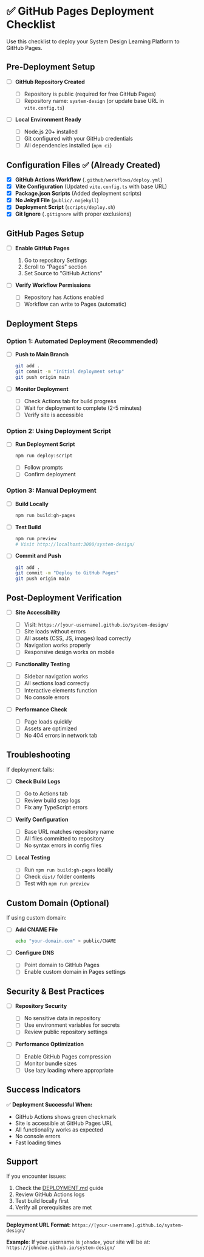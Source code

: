 # ✅ GitHub Pages Deployment Checklist

Use this checklist to deploy your System Design Learning Platform to GitHub Pages.

## Pre-Deployment Setup

- [ ] **GitHub Repository Created**

  - [ ] Repository is public (required for free GitHub Pages)
  - [ ] Repository name: `system-design` (or update base URL in `vite.config.ts`)

- [ ] **Local Environment Ready**
  - [ ] Node.js 20+ installed
  - [ ] Git configured with your GitHub credentials
  - [ ] All dependencies installed (`npm ci`)

## Configuration Files ✅ (Already Created)

- [x] **GitHub Actions Workflow** (`.github/workflows/deploy.yml`)
- [x] **Vite Configuration** (Updated `vite.config.ts` with base URL)
- [x] **Package.json Scripts** (Added deployment scripts)
- [x] **No Jekyll File** (`public/.nojekyll`)
- [x] **Deployment Script** (`scripts/deploy.sh`)
- [x] **Git Ignore** (`.gitignore` with proper exclusions)

## GitHub Pages Setup

- [ ] **Enable GitHub Pages**

  1. Go to repository Settings
  2. Scroll to "Pages" section
  3. Set Source to "GitHub Actions"

- [ ] **Verify Workflow Permissions**
  - [ ] Repository has Actions enabled
  - [ ] Workflow can write to Pages (automatic)

## Deployment Steps

### Option 1: Automated Deployment (Recommended)

- [ ] **Push to Main Branch**

  ```bash
  git add .
  git commit -m "Initial deployment setup"
  git push origin main
  ```

- [ ] **Monitor Deployment**
  - [ ] Check Actions tab for build progress
  - [ ] Wait for deployment to complete (2-5 minutes)
  - [ ] Verify site is accessible

### Option 2: Using Deployment Script

- [ ] **Run Deployment Script**
  ```bash
  npm run deploy:script
  ```
  - [ ] Follow prompts
  - [ ] Confirm deployment

### Option 3: Manual Deployment

- [ ] **Build Locally**

  ```bash
  npm run build:gh-pages
  ```

- [ ] **Test Build**

  ```bash
  npm run preview
  # Visit http://localhost:3000/system-design/
  ```

- [ ] **Commit and Push**
  ```bash
  git add .
  git commit -m "Deploy to GitHub Pages"
  git push origin main
  ```

## Post-Deployment Verification

- [ ] **Site Accessibility**

  - [ ] Visit: `https://[your-username].github.io/system-design/`
  - [ ] Site loads without errors
  - [ ] All assets (CSS, JS, images) load correctly
  - [ ] Navigation works properly
  - [ ] Responsive design works on mobile

- [ ] **Functionality Testing**

  - [ ] Sidebar navigation works
  - [ ] All sections load correctly
  - [ ] Interactive elements function
  - [ ] No console errors

- [ ] **Performance Check**
  - [ ] Page loads quickly
  - [ ] Assets are optimized
  - [ ] No 404 errors in network tab

## Troubleshooting

If deployment fails:

- [ ] **Check Build Logs**

  - [ ] Go to Actions tab
  - [ ] Review build step logs
  - [ ] Fix any TypeScript errors

- [ ] **Verify Configuration**

  - [ ] Base URL matches repository name
  - [ ] All files committed to repository
  - [ ] No syntax errors in config files

- [ ] **Local Testing**
  - [ ] Run `npm run build:gh-pages` locally
  - [ ] Check `dist/` folder contents
  - [ ] Test with `npm run preview`

## Custom Domain (Optional)

If using custom domain:

- [ ] **Add CNAME File**

  ```bash
  echo "your-domain.com" > public/CNAME
  ```

- [ ] **Configure DNS**
  - [ ] Point domain to GitHub Pages
  - [ ] Enable custom domain in Pages settings

## Security & Best Practices

- [ ] **Repository Security**

  - [ ] No sensitive data in repository
  - [ ] Use environment variables for secrets
  - [ ] Review public repository settings

- [ ] **Performance Optimization**
  - [ ] Enable GitHub Pages compression
  - [ ] Monitor bundle sizes
  - [ ] Use lazy loading where appropriate

## Success Indicators

✅ **Deployment Successful When:**

- GitHub Actions shows green checkmark
- Site is accessible at GitHub Pages URL
- All functionality works as expected
- No console errors
- Fast loading times

## Support

If you encounter issues:

1. Check the [DEPLOYMENT.md](./DEPLOYMENT.md) guide
2. Review GitHub Actions logs
3. Test build locally first
4. Verify all prerequisites are met

---

**Deployment URL Format**: `https://[your-username].github.io/system-design/`

**Example**: If your username is `johndoe`, your site will be at:
`https://johndoe.github.io/system-design/`
